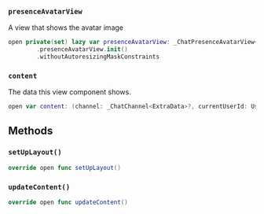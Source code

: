 
### `presenceAvatarView`

A view that shows the avatar image

``` swift
open private(set) lazy var presenceAvatarView: _ChatPresenceAvatarView<ExtraData> = components
        .presenceAvatarView.init()
        .withoutAutoresizingMaskConstraints
```

### `content`

The data this view component shows.

``` swift
open var content: (channel: _ChatChannel<ExtraData>?, currentUserId: UserId?) 
```

## Methods

### `setUpLayout()`

``` swift
override open func setUpLayout() 
```

### `updateContent()`

``` swift
override open func updateContent() 
